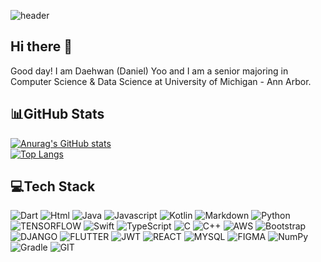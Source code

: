 

![header](https://capsule-render.vercel.app/api?type=soft&color=f7efe9&text=DaeHwan%Yoo)

## Hi there 👋
Good day! I am Daehwan (Daniel) Yoo and I am a senior majoring in Computer Science & Data Science at University of Michigan - Ann Arbor.
<br>
## 📊GitHub Stats
[![Anurag's GitHub stats](https://github-readme-stats.vercel.app/api?username=daehwanyoo&theme=dark)](https://github.com/daehwanyoo/github-readme-stats)<br>
[![Top Langs](https://github-readme-stats.vercel.app/api/top-langs/?username=daehwanyoo&theme=dark)](https://github.com/daehwanyoo/github-readme-stats)

## 💻Tech Stack
![Dart](https://img.shields.io/badge/Dart-0175C2.svg?&style=for-the-badge&logo=Dart&logoColor=white)
![Html](https://img.shields.io/badge/Html5-E34F26.svg?&style=for-the-badge&logo=HTML5&logoColor=white)
![Java](https://img.shields.io/badge/Java-007396.svg?&style=for-the-badge&logo=Java&logoColor=white)
![Javascript](https://img.shields.io/badge/Javascript-F7DF1E.svg?&style=for-the-badge&logo=Javascript&logoColor=white)
![Kotlin](https://img.shields.io/badge/Kotlin-7F52FF.svg?&style=for-the-badge&logo=Kotlin&logoColor=white)
![Markdown](https://img.shields.io/badge/Markdown-000000.svg?&style=for-the-badge&logo=Markdown&logoColor=white)
![Python](https://img.shields.io/badge/Python-3776AB.svg?&style=for-the-badge&logo=Python&logoColor=white)
![TENSORFLOW](https://img.shields.io/badge/TENSORFLOW-FF6F00.svg?&style=for-the-badge&logo=TENSORFLOW&logoColor=white)
![Swift](https://img.shields.io/badge/Swift-F05138.svg?&style=for-the-badge&logo=Swift&logoColor=white)
![TypeScript](https://img.shields.io/badge/TypeScript-3178C6.svg?&style=for-the-badge&logo=TypeScript&logoColor=white)
![C](https://img.shields.io/badge/C-A8B9CC.svg?&style=for-the-badge&logo=C&logoColor=white)
![C++](https://img.shields.io/badge/C++-00599C.svg?&style=for-the-badge&logo=C++&logoColor=white)
![AWS](https://img.shields.io/badge/AWS-232F3E.svg?&style=for-the-badge&logo=AWS&logoColor=white)
![Bootstrap](https://img.shields.io/badge/Bootstrap-7952B3.svg?&style=for-the-badge&logo=Bootstrap&logoColor=white)
![DJANGO](https://img.shields.io/badge/DJANGO-092E20.svg?&style=for-the-badge&logo=DJANGO&logoColor=white)
![FLUTTER](https://img.shields.io/badge/FLUTTER-02569B.svg?&style=for-the-badge&logo=FLUTTER&logoColor=white)
![JWT](https://img.shields.io/badge/JWT-000000.svg?&style=for-the-badge&logo=JWT&logoColor=white)
![REACT](https://img.shields.io/badge/REACT-1DAFB.svg?&style=for-the-badge&logo=REACT&logoColor=white)
![MYSQL](https://img.shields.io/badge/MYSQL-4479A1.svg?&style=for-the-badge&logo=MYSQL&logoColor=white)
![FIGMA](https://img.shields.io/badge/FIGMA-F24E1E.svg?&style=for-the-badge&logo=FIGMA&logoColor=white)
![NumPy](https://img.shields.io/badge/NumPy-013243.svg?&style=for-the-badge&logo=NumPy&logoColor=white)
![Gradle](https://img.shields.io/badge/Gradle-02303A.svg?&style=for-the-badge&logo=Gradle&logoColor=white)
![GIT](https://img.shields.io/badge/Git-F05032.svg?&style=for-the-badge&logo=Git&logoColor=white)



<!--
**daeHwan-Yoo/daeHwan-Yoo** is a ✨ _special_ ✨ repository because its `README.md` (this file) appears on your GitHub profile.

Here are some ideas to get you started:

- 🔭 I’m currently working on ...
- 🌱 I’m currently learning ...![Uploading ezgif.com-crop.gif…]()

- 👯 I’m looking to collaborate on ...
- 🤔 I’m looking for help with ...
- 💬 Ask me about ...
- 📫 How to reach me: ...
- 😄 Pronouns: ...
- ⚡ Fun fact: ...
-->
